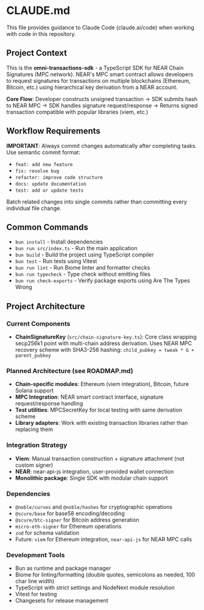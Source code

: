 # CLAUDE.md

This file provides guidance to Claude Code (claude.ai/code) when working with code in this repository.

## Project Context

This is the **omni-transactions-sdk** - a TypeScript SDK for NEAR Chain Signatures (MPC network). NEAR's MPC smart contract allows developers to request signatures for transactions on multiple blockchains (Ethereum, Bitcoin, etc.) using hierarchical key derivation from a NEAR account.

**Core Flow**: Developer constructs unsigned transaction → SDK submits hash to NEAR MPC → SDK handles signature request/response → Returns signed transaction compatible with popular libraries (viem, etc.)

## Workflow Requirements

**IMPORTANT**: Always commit changes automatically after completing tasks. Use semantic commit format:
- `feat: add new feature`
- `fix: resolve bug`
- `refactor: improve code structure`
- `docs: update documentation`
- `test: add or update tests`

Batch related changes into single commits rather than committing every individual file change.

## Common Commands

- `bun install` - Install dependencies
- `bun run src/index.ts` - Run the main application
- `bun build` - Build the project using TypeScript compiler
- `bun test` - Run tests using Vitest
- `bun run lint` - Run Biome linter and formatter checks
- `bun run typecheck` - Type check without emitting files
- `bun run check-exports` - Verify package exports using Are The Types Wrong

## Project Architecture

### Current Components

- **ChainSignatureKey** (`src/chain-signature-key.ts`): Core class wrapping secp256k1 point with multi-chain address derivation. Uses NEAR MPC recovery scheme with SHA3-256 hashing: `child_pubkey = tweak * G + parent_pubkey`

### Planned Architecture (see ROADMAP.md)

- **Chain-specific modules**: Ethereum (viem integration), Bitcoin, future Solana support
- **MPC Integration**: NEAR smart contract interface, signature request/response handling
- **Test utilities**: MPCSecretKey for local testing with same derivation scheme
- **Library adapters**: Work with existing transaction libraries rather than replacing them

### Integration Strategy

- **Viem**: Manual transaction construction + signature attachment (not custom signer)
- **NEAR**: near-api-js integration, user-provided wallet connection
- **Monolithic package**: Single SDK with modular chain support

### Dependencies

- `@noble/curves` and `@noble/hashes` for cryptographic operations
- `@scure/base` for base58 encoding/decoding  
- `@scure/btc-signer` for Bitcoin address generation
- `micro-eth-signer` for Ethereum operations
- `zod` for schema validation
- Future: `viem` for Ethereum integration, `near-api-js` for NEAR MPC calls

### Development Tools

- Bun as runtime and package manager
- Biome for linting/formatting (double quotes, semicolons as needed, 100 char line width)  
- TypeScript with strict settings and NodeNext module resolution
- Vitest for testing
- Changesets for release management